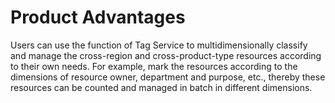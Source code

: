 # Product Advantages

Users can use the function of Tag Service to multidimensionally classify and manage the cross-region and cross-product-type resources according to their own needs. For example, mark the resources according to the dimensions of resource owner, department and purpose, etc., thereby these resources can be counted and managed in batch in different dimensions.
